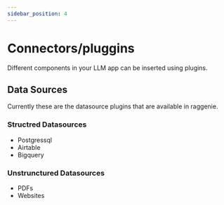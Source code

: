 ```yaml
---
sidebar_position: 4
---
```


# Connectors/pluggins
Different components in your LLM app can be inserted using plugins.

## Data Sources
Currently these are the datasource plugins that are available in raggenie.

### Structred Datasources
* Postgressql
* Airtable
* Bigquery

### Unstrunctured Datasources
* PDFs
* Websites